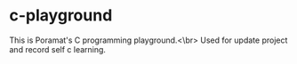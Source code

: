 # c-playground
This is Poramat's C programming playground.<\br>
Used for update project and record self c learning.
